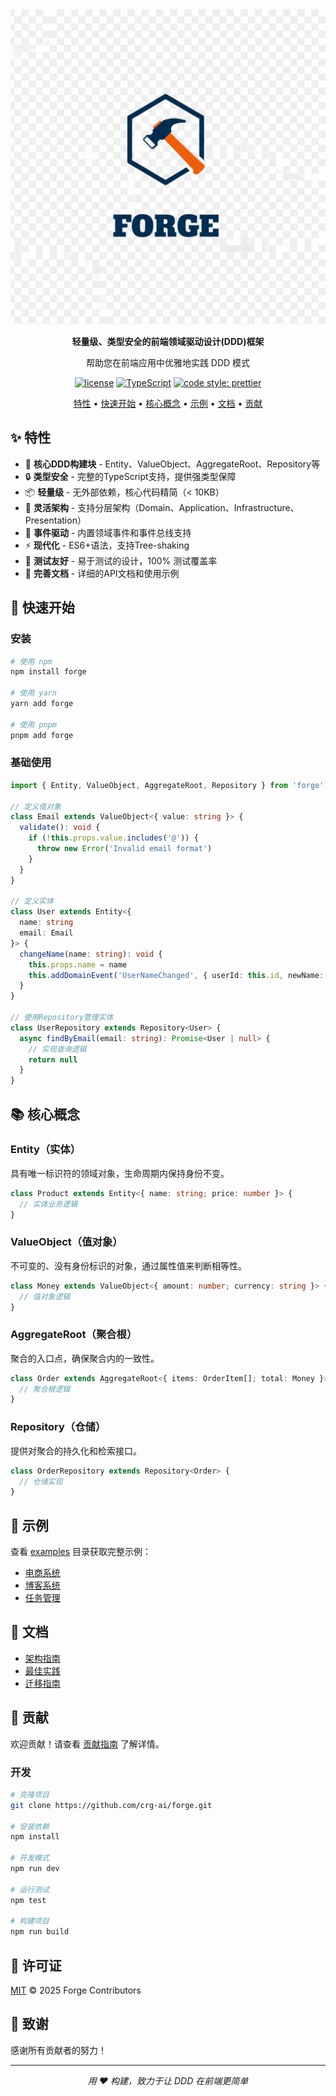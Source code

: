 <div style="text-align:center; with">
 <img src="site/public/assets/logo-1.png" />
</div>

<div align="center">

**轻量级、类型安全的前端领域驱动设计(DDD)框架**

帮助您在前端应用中优雅地实践 DDD 模式

<!-- 等待 NPM 包发布后启用
[![npm version](https://img.shields.io/npm/v/@your-scope/forge.svg?style=flat-square)](https://www.npmjs.com/package/@your-scope/forge)
[![npm downloads](https://img.shields.io/npm/dm/@your-scope/forge.svg?style=flat-square)](https://www.npmjs.com/package/@your-scope/forge)
[![bundle size](https://img.shields.io/bundlephobia/minzip/@your-scope/forge?style=flat-square)](https://bundlephobia.com/package/@your-scope/forge)
-->

[![license](https://img.shields.io/badge/license-MIT-blue.svg?style=flat-square)](./LICENSE)
[![TypeScript](https://img.shields.io/badge/TypeScript-5.9-blue.svg?style=flat-square)](https://www.typescriptlang.org/)
[![code style: prettier](https://img.shields.io/badge/code_style-prettier-ff69b4.svg?style=flat-square)](https://github.com/prettier/prettier)

<!-- 创建 GitHub 仓库后取消注释 -->
<!--
[![CI Status](https://img.shields.io/github/actions/workflow/status/crg-ai/forge/ci.yml?branch=main&style=flat-square&label=CI)](https://github.com/crg-ai/forge/actions/workflows/ci.yml)
[![Coverage Status](https://img.shields.io/codecov/c/github/crg-ai/forge?style=flat-square)](https://codecov.io/gh/crg-ai/forge)
[![GitHub stars](https://img.shields.io/github/stars/crg-ai/forge?style=flat-square)](https://github.com/crg-ai/forge/stargazers)
[![GitHub issues](https://img.shields.io/github/issues/crg-ai/forge?style=flat-square)](https://github.com/crg-ai/forge/issues)
[![GitHub pull requests](https://img.shields.io/github/issues-pr/crg-ai/forge?style=flat-square)](https://github.com/crg-ai/forge/pulls)
[![Contributors](https://img.shields.io/github/contributors/crg-ai/forge?style=flat-square)](https://github.com/crg-ai/forge/graphs/contributors)
-->

[特性](#-特性) • [快速开始](#-快速开始) • [核心概念](#-核心概念) • [示例](#-示例) • [文档](#-文档) • [贡献](#-贡献)

</div>

## ✨ 特性

- 🎯 **核心DDD构建块** - Entity、ValueObject、AggregateRoot、Repository等
- 🔒 **类型安全** - 完整的TypeScript支持，提供强类型保障
- 📦 **轻量级** - 无外部依赖，核心代码精简（< 10KB）
- 🎨 **灵活架构** - 支持分层架构（Domain、Application、Infrastructure、Presentation）
- 🚀 **事件驱动** - 内置领域事件和事件总线支持
- ⚡ **现代化** - ES6+语法，支持Tree-shaking
- 🧪 **测试友好** - 易于测试的设计，100% 测试覆盖率
- 📝 **完善文档** - 详细的API文档和使用示例

## 🚀 快速开始

### 安装

```bash
# 使用 npm
npm install forge

# 使用 yarn
yarn add forge

# 使用 pnpm
pnpm add forge
```

### 基础使用

```typescript
import { Entity, ValueObject, AggregateRoot, Repository } from 'forge'

// 定义值对象
class Email extends ValueObject<{ value: string }> {
  validate(): void {
    if (!this.props.value.includes('@')) {
      throw new Error('Invalid email format')
    }
  }
}

// 定义实体
class User extends Entity<{
  name: string
  email: Email
}> {
  changeName(name: string): void {
    this.props.name = name
    this.addDomainEvent('UserNameChanged', { userId: this.id, newName: name })
  }
}

// 使用Repository管理实体
class UserRepository extends Repository<User> {
  async findByEmail(email: string): Promise<User | null> {
    // 实现查询逻辑
    return null
  }
}
```

## 📚 核心概念

### Entity（实体）

具有唯一标识符的领域对象，生命周期内保持身份不变。

```typescript
class Product extends Entity<{ name: string; price: number }> {
  // 实体业务逻辑
}
```

### ValueObject（值对象）

不可变的、没有身份标识的对象，通过属性值来判断相等性。

```typescript
class Money extends ValueObject<{ amount: number; currency: string }> {
  // 值对象逻辑
}
```

### AggregateRoot（聚合根）

聚合的入口点，确保聚合内的一致性。

```typescript
class Order extends AggregateRoot<{ items: OrderItem[]; total: Money }> {
  // 聚合根逻辑
}
```

### Repository（仓储）

提供对聚合的持久化和检索接口。

```typescript
class OrderRepository extends Repository<Order> {
  // 仓储实现
}
```

## 🎯 示例

查看 [examples](./examples) 目录获取完整示例：

- [电商系统](./examples/e-commerce)
- [博客系统](./examples/blog)
- [任务管理](./examples/todo)

## 📖 文档

<!-- API 文档链接将在 GitHub Pages 配置后启用 -->
<!-- - [API 文档](https://crg-ai.github.io/forge) -->

- [架构指南](./docs/architecture.md)
- [最佳实践](./docs/best-practices.md)
- [迁移指南](./docs/migration.md)

## 🤝 贡献

欢迎贡献！请查看 [贡献指南](CONTRIBUTING.md) 了解详情。

### 开发

```bash
# 克隆项目
git clone https://github.com/crg-ai/forge.git

# 安装依赖
npm install

# 开发模式
npm run dev

# 运行测试
npm test

# 构建项目
npm run build
```

## 📄 许可证

[MIT](LICENSE) © 2025 Forge Contributors

## 🙏 致谢

感谢所有贡献者的努力！

<!-- 创建 GitHub 仓库后启用
<a href="https://github.com/crg-ai/forge/graphs/contributors">
  <img src="https://contrib.rocks/image?repo=crg-ai/forge" alt="Contributors" />
</a>
-->

---

<div align="center">

_用 ❤️ 构建，致力于让 DDD 在前端更简单_

</div>
